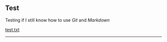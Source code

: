 ## Test

Testing if I still know how to use *Git* and *Markdown*

[test.txt](https://github.com/LHaara/kokeilu/blob/master/harjoitukset/harjoitus_1/test.txt)

--------------------------------
